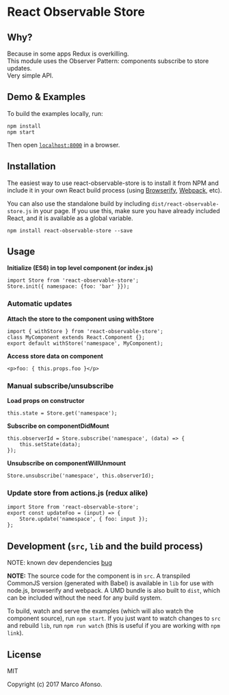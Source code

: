 # React Observable Store

## Why?
Because in some apps Redux is overkilling.  
This module uses the Observer Pattern: components subscribe to store updates.  
Very simple API.  

## Demo & Examples

To build the examples locally, run:

```
npm install
npm start
```

Then open [`localhost:8000`](http://localhost:8000) in a browser.


## Installation

The easiest way to use react-observable-store is to install it from NPM and include it in your own React build process (using [Browserify](http://browserify.org), [Webpack](http://webpack.github.io/), etc).

You can also use the standalone build by including `dist/react-observable-store.js` in your page. If you use this, make sure you have already included React, and it is available as a global variable.

```
npm install react-observable-store --save
```

## Usage

**Initialize (ES6) in top level component (or index.js)**  
```
import Store from 'react-observable-store';
Store.init({ namespace: {foo: 'bar' }});
```

### Automatic updates
**Attach the store to the component using withStore**  
```
import { withStore } from 'react-observable-store';
class MyComponent extends React.Component {};
export default withStore('namespace', MyComponent);
```

**Access store data on component**  
```
<p>foo: { this.props.foo }</p>
```

### Manual subscribe/unsubscribe
**Load props on constructor**  
```
this.state = Store.get('namespace');
```
**Subscribe on componentDidMount**  
```
this.observerId = Store.subscribe('namespace', (data) => {
    this.setState(data);
});
```
**Unsubscribe on componentWillUnmount**  
```
Store.unsubscribe('namespace', this.observerId);
```

### Update store from actions.js (redux alike)
```
import Store from 'react-observable-store';
export const updateFoo = (input) => {
    Store.update('namespace', { foo: input });
};
```

## Development (`src`, `lib` and the build process)

NOTE: known dev dependencies [bug](https://github.com/JedWatson/generator-react-component/issues/15)  

**NOTE:** The source code for the component is in `src`. A transpiled CommonJS version (generated with Babel) is available in `lib` for use with node.js, browserify and webpack. A UMD bundle is also built to `dist`, which can be included without the need for any build system.

To build, watch and serve the examples (which will also watch the component source), run `npm start`. If you just want to watch changes to `src` and rebuild `lib`, run `npm run watch` (this is useful if you are working with `npm link`).

## License

MIT

Copyright (c) 2017 Marco Afonso.
